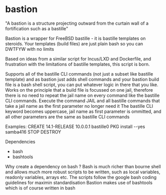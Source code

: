 # bastion

"A bastion is a structure projecting outward from the curtain wall of a fortification such as a bastille"

Bastion is a wrapper for FreeBSD bastille - it is bastille templates on steroids.
Your templates (build files)  are just plain bash so you can DWTFYW with no limits

Based on ideas from a similar script for Incus/LXD and Dockerfile, and frustration with the limitations of bastille templates, this script is born.

Supports all of the bastille CLI commands (not just a subset like bastille template) and as bastion just adds shell commands and your bastion build file is a bash shell script, you can put whatever logic in there that you like.
Works on the principle that a build file is focussed on one jail, therefore there is no need to repeat the jail name on every command like the bastille CLI commands.
Execute the command JAIL <jailname> and all bastille commands that take a jail name as the first parameter no longer need it
The bastille CLI keyword becomes uppercase, jail name as first parameter is ommitted, and all other parameters are the same as bastille CLI commands

Examples:
CREATE 14.1-RELEASE 10.0.0.1 bastille0
PKG install --yes samba416
STOP
DESTROY


Dependencies
 * bash
 * bashtools

Why create a dependency on bash ?
Bash is much richer than bourne shell and allows much more robust scripts to be written, such as local variables, readonly variables, arrays etc.
The scripts follow the google bash coding guidelines for maximin standardisation
Bastion makes use of bashtools which is of course written in bash
 
